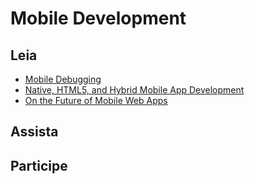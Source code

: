 # Mobile Development


## Leia
* [Mobile Debugging](https://speakerdeck.com/rem/mobile-debugging)
* [Native, HTML5, and Hybrid Mobile App Development](http://www.slideshare.net/zzeran/fowa-2012-native-html5-and-hybrid-mobile-app-development-reallife-experiences-eran-zinman)
* [On the Future of Mobile Web Apps](https://speakerdeck.com/sicross/on-the-future-of-mobile-web-apps)

## Assista

## Participe

